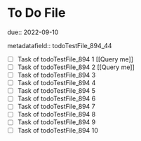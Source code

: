 # To Do File

due:: 2022-09-10

metadatafield:: todoTestFile_894_44

- [ ] Task of todoTestFile_894 1 [[Query me]]
- [ ] Task of todoTestFile_894 2 [[Query me]]
- [ ] Task of todoTestFile_894 3
- [ ] Task of todoTestFile_894 4
- [ ] Task of todoTestFile_894 5
- [ ] Task of todoTestFile_894 6
- [ ] Task of todoTestFile_894 7
- [ ] Task of todoTestFile_894 8
- [ ] Task of todoTestFile_894 9
- [ ] Task of todoTestFile_894 10